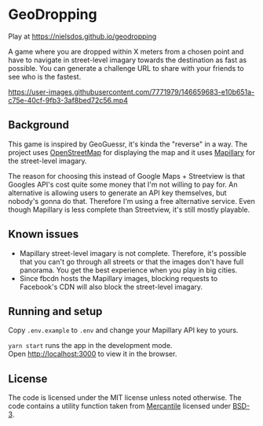 # GeoDropping

Play at https://nielsdos.github.io/geodropping

A game where you are dropped within X meters from a chosen point and have to navigate in street-level imagary towards the destination as fast as possible. You can generate a challenge URL to share with your friends to see who is the fastest.


https://user-images.githubusercontent.com/7771979/146659683-e10b651a-c75e-40cf-9fb3-3af8bed72c56.mp4


## Background

This game is inspired by GeoGuessr, it's kinda the "reverse" in a way.
The project uses [OpenStreetMap](https://www.openstreetmap.org/) for displaying the map and it uses [Mapillary](https://www.mapillary.com/) for the street-level imagary.

The reason for choosing this instead of Google Maps + Streetview is that Googles API's cost quite some money that I'm not willing to pay for. An alternative is allowing users to generate an API key themselves, but nobody's gonna do that. Therefore I'm using a free alternative service. Even though Mapillary is less complete than Streetview, it's still mostly playable.

## Known issues

* Mapillary street-level imagary is not complete. Therefore, it's possible that you can't go through all streets or that the images don't have full panorama. You get the best experience when you play in big cities.
* Since fbcdn hosts the Mapillary images, blocking requests to Facebook's CDN will also block the street-level imagary.

## Running and setup

Copy `.env.example` to `.env` and change your Mapillary API key to yours.

`yarn start` runs the app in the development mode.\
Open [http://localhost:3000](http://localhost:3000) to view it in the browser.

## License

The code is licensed under the MIT license unless noted otherwise.
The code contains a utility function taken from [Mercantile](https://github.com/mapbox/mercantile/) licensed under [BSD-3](https://github.com/mapbox/mercantile/blob/main/LICENSE.txt).
